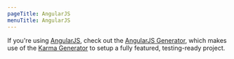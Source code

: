 ```yaml
---
pageTitle: AngularJS
menuTitle: AngularJS
---
```


If you're using [AngularJS](http://angularjs.org), check out the [AngularJS Generator](https://github.com/yeoman/generator-angular), which makes use of the [Karma Generator](https://github.com/yeoman/generator-karma) to setup a fully featured, testing-ready project.
